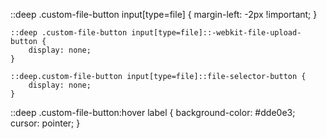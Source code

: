 ﻿::deep .custom-file-button input[type=file] {
    margin-left: -2px !important;
}

    ::deep .custom-file-button input[type=file]::-webkit-file-upload-button {
        display: none;
    }

    ::deep.custom-file-button input[type=file]::file-selector-button {
        display: none;
    }

::deep .custom-file-button:hover label {
    background-color: #dde0e3;
    cursor: pointer;
}
